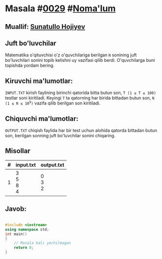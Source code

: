 <h1>Masala #<a href="https://robocontest.uz/tasks/0029">0029</a> #<a href="https://robocontest.uz/tasks?category=1">Noma'lum</a></h1>
<h2> Muallif: <a href="https://robocontest.uz/profile/sunnat">Sunatullo Hojiyev</a></h2>
<h2>Juft bo'luvchilar</h2>
<p>Matematika o'qituvchisi o'z o'quvchilariga berilgan <code>N</code> sonining juft bo'luvchilari sonini topib kelishni uy vazifasi qilib berdi. O'quvchilarga buni topishda yordam bering.</p>
<h2>Kiruvchi ma'lumotlar:</h2>
<p><code>INPUT.TXT</code> kirish faylining birinchi qatorida bitta butun son, <code>T (1 ≤ T ≤ 100)</code> testlar soni kiritiladi. Keyingi <code>T</code> ta qatorning har birida bittadan butun son, <code>N (1 ≤ N ≤ 10<sup>9</sup>)</code> vazifa qilib berilgan son kiritiladi.</p>
<h2>Chiquvchi ma'lumotlar:</h2>
<p><code>OUTPUT.TXT</code> chiqish faylida har bir test uchun alohida qatorda bittadan butun son, berilgan sonning juft bo'luvchilar sonini chiqaring.</p>
<h2>Misollar</h2>
<table>
    <thead>
        <tr>
            <th>#</th>
            <th>input.txt</th>
            <th>output.txt</th>
        </tr>
    </thead>
    <tbody>
        <tr>
            <td>1</td>
            <td>3<br>5<br>8<br>4</td>
            <td>0<br>3<br>2</td>
        </tr>
    </tbody>
</table>  
<h2>Javob:</h2>

######
```cpp
#include <iostream>
using namespace std;
int main()
{
    // Masala hali yechilmagan
    return 0;
}
```
